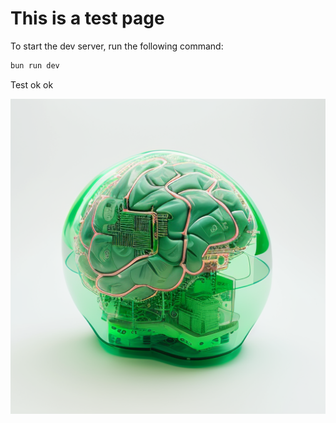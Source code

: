# This is a test page

To start the dev server, run the following command:

```bash
bun run dev
```

Test ok ok

![](https://raw.githubusercontent.com/dillondotzip/readmewriter-example/main/readme/image_1725568964764_0.png)